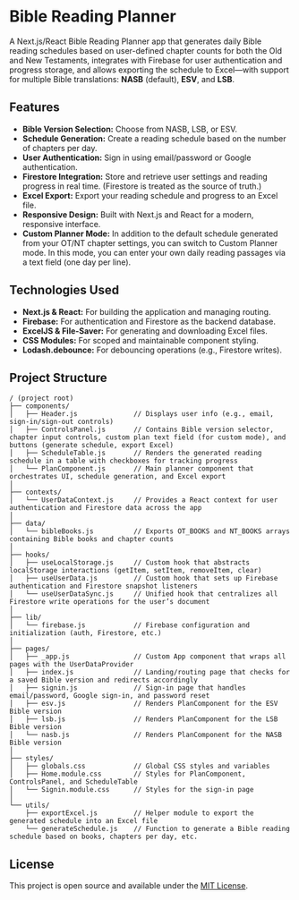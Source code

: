 # Bible Reading Planner

A Next.js/React Bible Reading Planner app that generates daily Bible reading schedules based on user-defined chapter counts for both the Old and New Testaments, integrates with Firebase for user authentication and progress storage, and allows exporting the schedule to Excel—with support for multiple Bible translations: **NASB** (default), **ESV**, and **LSB**.

## Features

- **Bible Version Selection:** Choose from NASB, LSB, or ESV.
- **Schedule Generation:** Create a reading schedule based on the number of chapters per day.
- **User Authentication:** Sign in using email/password or Google authentication.
- **Firestore Integration:** Store and retrieve user settings and reading progress in real time. (Firestore is treated as the source of truth.)
- **Excel Export:** Export your reading schedule and progress to an Excel file.
- **Responsive Design:** Built with Next.js and React for a modern, responsive interface.
- **Custom Planner Mode:** In addition to the default schedule generated from your OT/NT chapter settings, you can switch to Custom Planner mode. In this mode, you can enter your own daily reading passages via a text field (one day per line).

## Technologies Used

- **Next.js & React:** For building the application and managing routing.
- **Firebase:** For authentication and Firestore as the backend database.
- **ExcelJS & File-Saver:** For generating and downloading Excel files.
- **CSS Modules:** For scoped and maintainable component styling.
- **Lodash.debounce:** For debouncing operations (e.g., Firestore writes).

## Project Structure
```plaintext
/ (project root)
├── components/             
│   ├── Header.js              // Displays user info (e.g., email, sign‑in/sign‑out controls)
│   ├── ControlsPanel.js       // Contains Bible version selector, chapter input controls, custom plan text field (for custom mode), and buttons (generate schedule, export Excel)
│   ├── ScheduleTable.js       // Renders the generated reading schedule in a table with checkboxes for tracking progress
│   └── PlanComponent.js       // Main planner component that orchestrates UI, schedule generation, and Excel export
│
├── contexts/               
│   └── UserDataContext.js     // Provides a React context for user authentication and Firestore data across the app
│
├── data/                    
│   └── bibleBooks.js          // Exports OT_BOOKS and NT_BOOKS arrays containing Bible books and chapter counts
│
├── hooks/                  
│   ├── useLocalStorage.js     // Custom hook that abstracts localStorage interactions (getItem, setItem, removeItem, clear)
│   ├── useUserData.js         // Custom hook that sets up Firebase authentication and Firestore snapshot listeners
│   └── useUserDataSync.js     // Unified hook that centralizes all Firestore write operations for the user’s document
│
├── lib/                    
│   └── firebase.js            // Firebase configuration and initialization (auth, Firestore, etc.)
│
├── pages/                  
│   ├── _app.js                // Custom App component that wraps all pages with the UserDataProvider
│   ├── index.js               // Landing/routing page that checks for a saved Bible version and redirects accordingly
│   ├── signin.js              // Sign‑in page that handles email/password, Google sign‑in, and password reset
│   ├── esv.js                 // Renders PlanComponent for the ESV Bible version
│   ├── lsb.js                 // Renders PlanComponent for the LSB Bible version
│   └── nasb.js                // Renders PlanComponent for the NASB Bible version
│
├── styles/                 
│   ├── globals.css            // Global CSS styles and variables
│   ├── Home.module.css        // Styles for PlanComponent, ControlsPanel, and ScheduleTable
│   └── Signin.module.css      // Styles for the sign‑in page
│
└── utils/                  
    ├── exportExcel.js         // Helper module to export the generated schedule into an Excel file
    └── generateSchedule.js    // Function to generate a Bible reading schedule based on books, chapters per day, etc.
```

## License

This project is open source and available under the [MIT License](LICENSE).
